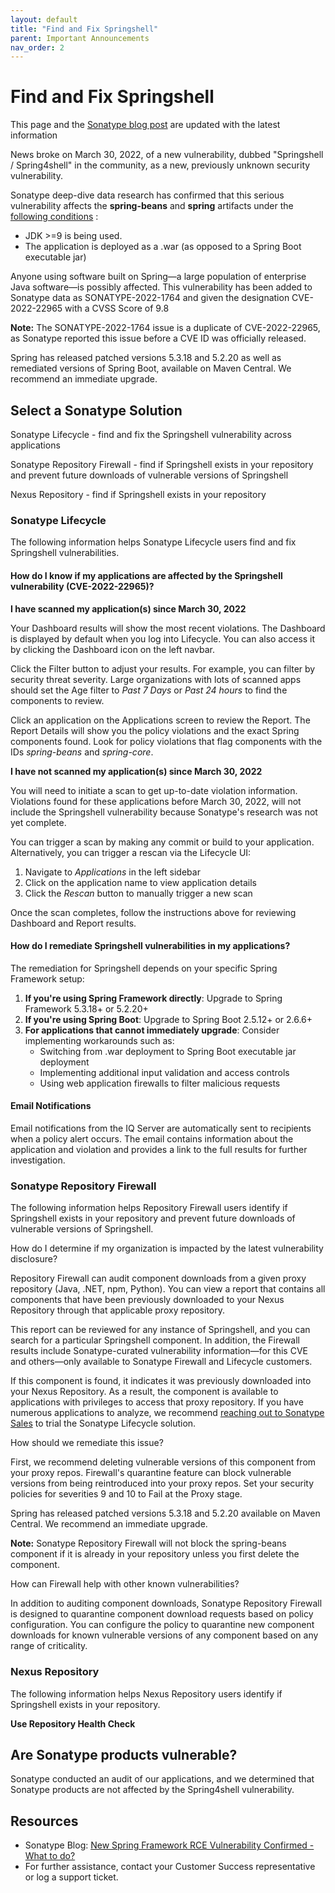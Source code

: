 ```yaml
---
layout: default
title: "Find and Fix Springshell"
parent: Important Announcements
nav_order: 2
---
```


# Find and Fix Springshell

This page and the [Sonatype blog post](https://blog.sonatype.com/new-0-day-spring-framework-vulnerability-confirmed) are updated with the latest information

News broke on March 30, 2022, of a new vulnerability, dubbed "Springshell / Spring4shell" in the community, as a new, previously unknown security vulnerability.

Sonatype deep-dive data research has confirmed that this serious vulnerability affects the **spring-beans** and **spring** artifacts under the [following conditions](https://spring.io/blog/2022/03/31/spring-framework-rce-early-announcement) :

- JDK >=9 is being used.
- The application is deployed as a .war (as opposed to a Spring Boot executable jar)

Anyone using software built on Spring—a large population of enterprise Java software—is possibly affected. This vulnerability has been added to Sonatype data as SONATYPE-2022-1764 and given the designation CVE-2022-22965 with a CVSS Score of 9.8

**Note:** The SONATYPE-2022-1764 issue is a duplicate of CVE-2022-22965, as Sonatype reported this issue before a CVE ID was officially released.

Spring has released patched versions 5.3.18 and 5.2.20 as well as remediated versions of Spring Boot, available on Maven Central. We recommend an immediate upgrade.

## Select a Sonatype Solution

Sonatype Lifecycle - find and fix the Springshell vulnerability across applications

Sonatype Repository Firewall - find if Springshell exists in your repository and prevent future downloads of vulnerable versions of Springshell

Nexus Repository - find if Springshell exists in your repository

### Sonatype Lifecycle

The following information helps Sonatype Lifecycle users find and fix Springshell vulnerabilities.

#### How do I know if my applications are affected by the Springshell vulnerability (CVE-2022-22965)?

**I have scanned my application(s) since March 30, 2022**

Your Dashboard results will show the most recent violations. The Dashboard is displayed by default when you log into Lifecycle. You can also access it by clicking the Dashboard icon on the left navbar.

Click the Filter button to adjust your results. For example, you can filter by security threat severity. Large organizations with lots of scanned apps should set the Age filter to *Past 7 Days* or *Past 24 hours* to find the components to review.

Click an application on the Applications screen to review the Report. The Report Details will show you the policy violations and the exact Spring components found. Look for policy violations that flag components with the IDs *spring-beans* and *spring-core*.

**I have not scanned my application(s) since March 30, 2022**

You will need to initiate a scan to get up-to-date violation information. Violations found for these applications before March 30, 2022, will not include the Springshell vulnerability because Sonatype's research was not yet complete.

You can trigger a scan by making any commit or build to your application. Alternatively, you can trigger a rescan via the Lifecycle UI:

1. Navigate to *Applications* in the left sidebar
2. Click on the application name to view application details
3. Click the *Rescan* button to manually trigger a new scan

Once the scan completes, follow the instructions above for reviewing Dashboard and Report results.

#### How do I remediate Springshell vulnerabilities in my applications?

The remediation for Springshell depends on your specific Spring Framework setup:

1. **If you're using Spring Framework directly**: Upgrade to Spring Framework 5.3.18+ or 5.2.20+ 
2. **If you're using Spring Boot**: Upgrade to Spring Boot 2.5.12+ or 2.6.6+
3. **For applications that cannot immediately upgrade**: Consider implementing workarounds such as:
   - Switching from .war deployment to Spring Boot executable jar deployment
   - Implementing additional input validation and access controls
   - Using web application firewalls to filter malicious requests

#### Email Notifications

Email notifications from the IQ Server are automatically sent to recipients when a policy alert occurs. The email contains information about the application and violation and provides a link to the full results for further investigation.

### Sonatype Repository Firewall

The following information helps Repository Firewall users identify if Springshell exists in your repository and prevent future downloads of vulnerable versions of Springshell.

How do I determine if my organization is impacted by the latest vulnerability disclosure?

Repository Firewall can audit component downloads from a given proxy repository (Java, .NET, npm, Python). You can view a report that contains all components that have been previously downloaded to your Nexus Repository through that applicable proxy repository.

This report can be reviewed for any instance of Springshell, and you can search for a particular Springshell component. In addition, the Firewall results include Sonatype-curated vulnerability information—for this CVE and others—only available to Sonatype Firewall and Lifecycle customers.

If this component is found, it indicates it was previously downloaded into your Nexus Repository. As a result, the component is available to applications with privileges to access that proxy repository. If you have numerous applications to analyze, we recommend [reaching out to Sonatype Sales](https://www.sonatype.com/contactus) to trial the Sonatype Lifecycle solution.

How should we remediate this issue?

First, we recommend deleting vulnerable versions of this component from your proxy repos. Firewall's quarantine feature can block vulnerable versions from being reintroduced into your proxy repos. Set your security policies for severities 9 and 10 to Fail at the Proxy stage.

Spring has released patched versions 5.3.18 and 5.2.20 available on Maven Central. We recommend an immediate upgrade.

**Note:** Sonatype Repository Firewall will not block the spring-beans component if it is already in your repository unless you first delete the component.

How can Firewall help with other known vulnerabilities?

In addition to auditing component downloads, Sonatype Repository Firewall is designed to quarantine component download requests based on policy configuration. You can configure the policy to quarantine new component downloads for known vulnerable versions of any component based on any range of criticality.

### Nexus Repository

The following information helps Nexus Repository users identify if Springshell exists in your repository.

**Use Repository Health Check**

## Are Sonatype products vulnerable?

Sonatype conducted an audit of our applications, and we determined that Sonatype products are not affected by the Spring4shell vulnerability.

## Resources

- Sonatype Blog: [New Spring Framework RCE Vulnerability Confirmed - What to do?](https://blog.sonatype.com/new-0-day-spring-framework-vulnerability-confirmed)
- For further assistance, contact your Customer Success representative or log a support ticket.
